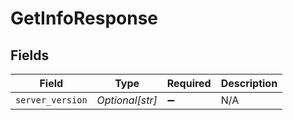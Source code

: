 # GetInfoResponse


## Fields

| Field              | Type               | Required           | Description        |
| ------------------ | ------------------ | ------------------ | ------------------ |
| `server_version`   | *Optional[str]*    | :heavy_minus_sign: | N/A                |